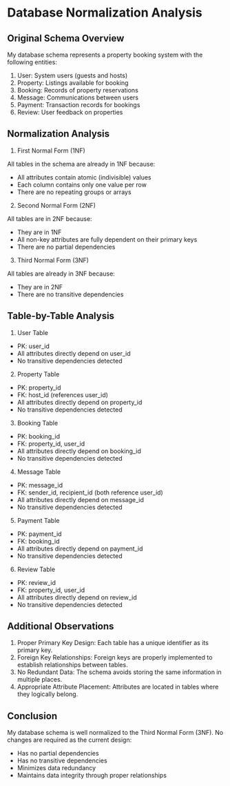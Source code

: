 
# Database Normalization Analysis

## Original Schema Overview

My database schema represents a property booking system with the following entities:
1. User: System users (guests and hosts)
2. Property: Listings available for booking
3. Booking: Records of property reservations
4. Message: Communications between users
5. Payment: Transaction records for bookings
6. Review: User feedback on properties

## Normalization Analysis

1. First Normal Form (1NF)

All tables in the schema are already in 1NF because:
- All attributes contain atomic (indivisible) values
- Each column contains only one value per row
- There are no repeating groups or arrays

2. Second Normal Form (2NF)

All tables are in 2NF because:
- They are in 1NF
- All non-key attributes are fully dependent on their primary keys
- There are no partial dependencies 

3. Third Normal Form (3NF)

All tables are already in 3NF because:
- They are in 2NF
- There are no transitive dependencies 

## Table-by-Table Analysis

1. User Table

- PK: user_id
- All attributes directly depend on user_id
- No transitive dependencies detected

2. Property Table

- PK: property_id
- FK: host_id (references user_id)
- All attributes directly depend on property_id
- No transitive dependencies detected

3. Booking Table

- PK: booking_id
- FK: property_id, user_id
- All attributes directly depend on booking_id
- No transitive dependencies detected

4. Message Table

- PK: message_id
- FK: sender_id, recipient_id (both reference user_id)
- All attributes directly depend on message_id
- No transitive dependencies detected

5. Payment Table

- PK: payment_id
- FK: booking_id
- All attributes directly depend on payment_id
- No transitive dependencies detected

6. Review Table

- PK: review_id
- FK: property_id, user_id
- All attributes directly depend on review_id
- No transitive dependencies detected


## Additional Observations

1. Proper Primary Key Design: Each table has a unique identifier as its primary key.
2. Foreign Key Relationships: Foreign keys are properly implemented to establish relationships between tables.
3. No Redundant Data: The schema avoids storing the same information in multiple places.
4. Appropriate Attribute Placement: Attributes are located in tables where they logically belong.

## Conclusion

My database schema is well normalized to the Third Normal Form (3NF). No changes are required as the current design:
- Has no partial dependencies
- Has no transitive dependencies
- Minimizes data redundancy
- Maintains data integrity through proper relationships

